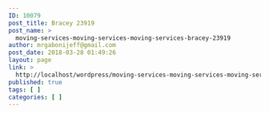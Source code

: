 ```yaml
---
ID: 10079
post_title: Bracey 23919
post_name: >
  moving-services-moving-services-moving-services-bracey-23919
author: mrgabonijeff@gmail.com
post_date: 2018-03-28 01:49:26
layout: page
link: >
  http://localhost/wordpress/moving-services-moving-services-moving-services-bracey-23919/
published: true
tags: [ ]
categories: [ ]
---
```


